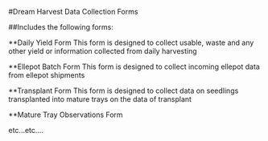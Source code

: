 #Dream Harvest Data Collection Forms

##Includes the following forms:

**Daily Yield Form
This form is designed to collect usable, waste and any other yield or information collected from daily harvesting

**Ellepot Batch Form
This form is designed to collect incoming ellepot data from ellepot shipments

**Transplant Form
This form is designed to collect data on seedlings transplanted into mature trays on the data of transplant

**Mature Tray Observations Form



etc...etc....
